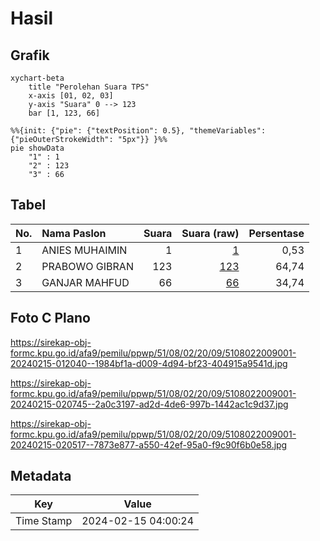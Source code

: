 # Hasil

## Grafik

```mermaid
xychart-beta
    title "Perolehan Suara TPS"
    x-axis [01, 02, 03]
    y-axis "Suara" 0 --> 123
    bar [1, 123, 66]
```

```mermaid
%%{init: {"pie": {"textPosition": 0.5}, "themeVariables": {"pieOuterStrokeWidth": "5px"}} }%%
pie showData
    "1" : 1
    "2" : 123
    "3" : 66
```

## Tabel

| No. | Nama Paslon    | Suara | Suara (raw) | Persentase |
|:--- |:-------------- | -----:| -----------:| ----------:|
| 1   | ANIES MUHAIMIN | 1     | [1][p-1]    | 0,53       |
| 2   | PRABOWO GIBRAN | 123   | [123][p-2]  | 64,74      |
| 3   | GANJAR MAHFUD  | 66    | [66][p-3]   | 34,74      |


[p-1]: https://github.com/gigit-pemilu/pemilu-2024-51-bali/blob/main/pilpres/hitung-suara/sub/51-bali/sub/08-buleleng/sub/02-seririt/sub/2009-kalianget/sub/001-tps/sub/paslon-1.txt
[p-2]: https://github.com/gigit-pemilu/pemilu-2024-51-bali/blob/main/pilpres/hitung-suara/sub/51-bali/sub/08-buleleng/sub/02-seririt/sub/2009-kalianget/sub/001-tps/sub/paslon-2.txt
[p-3]: https://github.com/gigit-pemilu/pemilu-2024-51-bali/blob/main/pilpres/hitung-suara/sub/51-bali/sub/08-buleleng/sub/02-seririt/sub/2009-kalianget/sub/001-tps/sub/paslon-3.txt

## Foto C Plano

https://sirekap-obj-formc.kpu.go.id/afa9/pemilu/ppwp/51/08/02/20/09/5108022009001-20240215-012040--1984bf1a-d009-4d94-bf23-404915a9541d.jpg

https://sirekap-obj-formc.kpu.go.id/afa9/pemilu/ppwp/51/08/02/20/09/5108022009001-20240215-020745--2a0c3197-ad2d-4de6-997b-1442ac1c9d37.jpg

https://sirekap-obj-formc.kpu.go.id/afa9/pemilu/ppwp/51/08/02/20/09/5108022009001-20240215-020517--7873e877-a550-42ef-95a0-f9c90f6b0e58.jpg


## Metadata

| Key        | Value               |
| ---------- | ------------------- |
| Time Stamp | 2024-02-15 04:00:24 |



